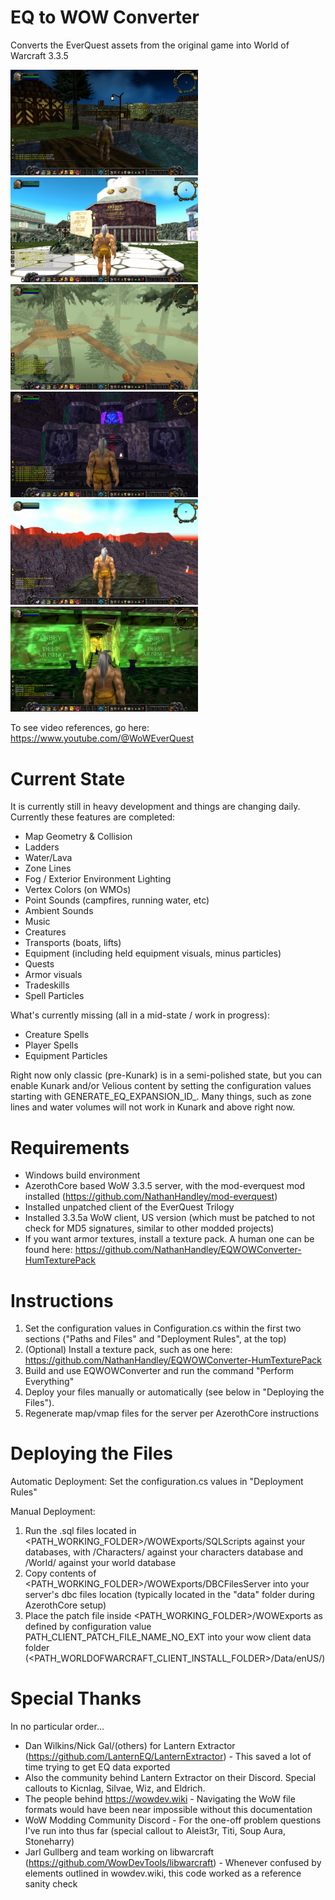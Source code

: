 # EQ to WOW Converter
Converts the EverQuest assets from the original game into World of Warcraft 3.3.5

<img src="https://github.com/NathanHandley/EQWOWConverter/blob/Screenshots/WestFreeportInterior.jpg?raw=true" width="300"/><img src="https://github.com/NathanHandley/EQWOWConverter/blob/Screenshots/ErudinDay.jpg?raw=true" width="300"/><img src="https://github.com/NathanHandley/EQWOWConverter/blob/Screenshots/KelethinHighFog.jpg?raw=true" width="300"/><img src="https://github.com/NathanHandley/EQWOWConverter/blob/Screenshots/Neriak.jpg?raw=true" width="300"/><img src="https://github.com/NathanHandley/EQWOWConverter/blob/Screenshots/Lavastorm.jpg?raw=true" width="300"/><img src="https://github.com/NathanHandley/EQWOWConverter/blob/Screenshots/AkanonMusings.jpg?raw=true" width="300"/>

To see video references, go here: https://www.youtube.com/@WoWEverQuest

# Current State
It is currently still in heavy development and things are changing daily.  Currently these features are completed:
- Map Geometry & Collision
- Ladders
- Water/Lava
- Zone Lines
- Fog / Exterior Environment Lighting
- Vertex Colors (on WMOs)
- Point Sounds (campfires, running water, etc)
- Ambient Sounds
- Music
- Creatures
- Transports (boats, lifts)
- Equipment (including held equipment visuals, minus particles)
- Quests
- Armor visuals
- Tradeskills
- Spell Particles

What's currently missing (all in a mid-state / work in progress):
- Creature Spells
- Player Spells
- Equipment Particles

Right now only classic (pre-Kunark) is in a semi-polished state, but you can enable Kunark and/or Velious content by setting the configuration values starting with GENERATE_EQ_EXPANSION_ID_.  Many things, such as zone lines and water volumes will not work in Kunark and above right now.

# Requirements
- Windows build environment
- AzerothCore based WoW 3.3.5 server, with the mod-everquest mod installed (https://github.com/NathanHandley/mod-everquest)
- Installed unpatched client of the EverQuest Trilogy
- Installed 3.3.5a WoW client, US version (which must be patched to not check for MD5 signatures, similar to other modded projects) 
- If you want armor textures, install a texture pack.  A human one can be found here: https://github.com/NathanHandley/EQWOWConverter-HumTexturePack

# Instructions
1. Set the configuration values in Configuration.cs within the first two sections ("Paths and Files" and "Deployment Rules", at the top)
2. (Optional) Install a texture pack, such as one here: https://github.com/NathanHandley/EQWOWConverter-HumTexturePack
3. Build and use EQWOWConverter and run the command "Perform Everything"
4. Deploy your files manually or automatically (see below in "Deploying the Files").
5. Regenerate map/vmap files for the server per AzerothCore instructions

# Deploying the Files
Automatic Deployment: Set the configuration.cs values in "Deployment Rules"

Manual Deployment:
1. Run the .sql files located in <PATH_WORKING_FOLDER>/WOWExports/SQLScripts against your databases, with /Characters/ against your characters database and /World/ against your world database
2. Copy contents of <PATH_WORKING_FOLDER>/WOWExports/DBCFilesServer into your server's dbc files location (typically located in the "data" folder during AzerothCore setup)
3. Place the patch file inside <PATH_WORKING_FOLDER>/WOWExports as defined by configuration value PATH_CLIENT_PATCH_FILE_NAME_NO_EXT into your wow client data folder (<PATH_WORLDOFWARCRAFT_CLIENT_INSTALL_FOLDER>/Data/enUS/)

# Special Thanks
In no particular order...
- Dan Wilkins/Nick Gal/(others) for Lantern Extractor (https://github.com/LanternEQ/LanternExtractor) - This saved a lot of time trying to get EQ data exported
- Also the community behind Lantern Extractor on their Discord.  Special callouts to Kicnlag, Silvae, Wiz, and Eldrich.
- The people behind https://wowdev.wiki - Navigating the WoW file formats would have been near impossible without this documentation
- WoW Modding Community Discord - For the one-off problem questions I've run into thus far (special callout to Aleist3r, Titi, Soup Aura, Stoneharry)
- Jarl Gullberg and team working on libwarcraft (https://github.com/WowDevTools/libwarcraft) - Whenever confused by elements outlined in wowdev.wiki, this code worked as a reference sanity check
